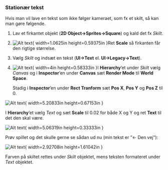 ### Stationær tekst

Hvis man vil lave en tekst som ikke følger kameraet, som fx et skilt, så
kan man gøre følgende.

1.  Lav et firkantet objekt (**2D Object-\>Sprites-\>Square**) og kald
    det fx *Skilt*.

2.  ![Alt text](media/image58.png){ width=1.0625in height=0.59375in }Ret **Scale** så firkanten
    får den rigtige størrelse.

3.  Vælg *Skilt* og indsæt en tekst (**UI-\>Text** el.
    **UI-\>Legacy-\>Text**).

4.  ![Alt text](media/image59.png){ width=4in height=0.58333in }I **Hierarchy**’et under
    *Skilt* vælg *Canvas* og i **Inspector**’en under **Canvas** sæt
    **Render Mode** til **World Space**.



    Stadig i **Inspector**’en under **Rect Tranform** sæt **Pos X**,
    **Pos Y** og **Pos Z** til 0.

![Alt text](media/image60.png){ width=5.20833in height=0.67153in }

I **Hierarchy**’et vælg *Text* og sæt **Scale** til 0.02 for både X og Y
og ret **Text** til det den skal være.

![Alt text](media/image61.png){ width=5.06319in height=0.33333in }

Prøv spillet og det skulle gerne se sådan ud nu (min tekst er ”\<- Den
vej”):

![Alt text](media/image62.png){ width=2.92708in height=1.61042in }

Farven på skiltet rettes under *Skilt* objektet, mens teksten formateret
under *Text* objektet.
